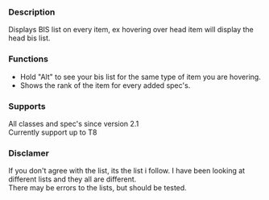 ### Description
Displays BIS list on every item, ex hovering over head item will display the head bis list.

### Functions
- Hold "Alt" to see your bis list for the same type of item you are hovering.  
- Shows the rank of the item for every added spec's.

### Supports
All classes and spec's since version 2.1  
Currently support up to T8

### Disclamer
If you don't agree with the list, its the list i follow. I have been looking at different lists and they all are different.  
There may be errors to the lists, but should be tested.
